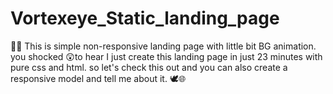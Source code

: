 # Vortexeye_Static_landing_page
💎✨ This is simple non-responsive landing page with little bit BG animation. you shocked 😲to hear I just create this landing page in just 23 minutes with pure css and html. so let's check this out and you can also create a responsive model and tell me about it. 🕊️🌐 
